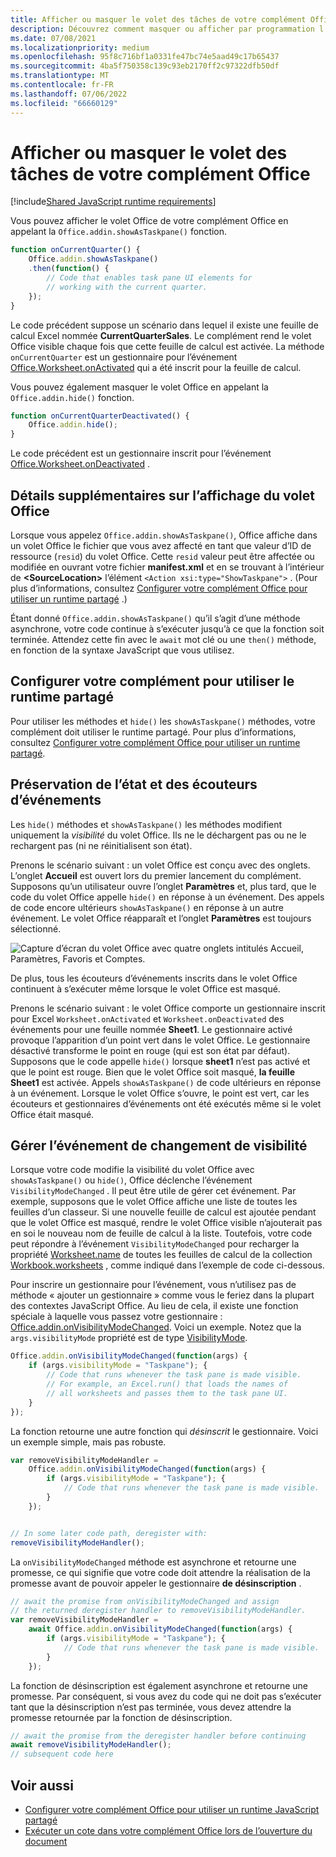 ```yaml
---
title: Afficher ou masquer le volet des tâches de votre complément Office
description: Découvrez comment masquer ou afficher par programmation l’interface utilisateur d’un complément pendant son exécution continue.
ms.date: 07/08/2021
ms.localizationpriority: medium
ms.openlocfilehash: 95f8c716bf1a0331fe47bc74e5aad49c17b65437
ms.sourcegitcommit: 4ba5f750358c139c93eb2170ff2c97322dfb50df
ms.translationtype: MT
ms.contentlocale: fr-FR
ms.lasthandoff: 07/06/2022
ms.locfileid: "66660129"
---
```

# <a name="show-or-hide-the-task-pane-of-your-office-add-in"></a>Afficher ou masquer le volet des tâches de votre complément Office

[!include[Shared JavaScript runtime requirements](../includes/shared-runtime-requirements-note.md)]

Vous pouvez afficher le volet Office de votre complément Office en appelant la `Office.addin.showAsTaskpane()` fonction.

```javascript
function onCurrentQuarter() {
    Office.addin.showAsTaskpane()
    .then(function() {
        // Code that enables task pane UI elements for
        // working with the current quarter.
    });
}
```

Le code précédent suppose un scénario dans lequel il existe une feuille de calcul Excel nommée **CurrentQuarterSales**. Le complément rend le volet Office visible chaque fois que cette feuille de calcul est activée. La méthode `onCurrentQuarter` est un gestionnaire pour l’événement [Office.Worksheet.onActivated](/javascript/api/excel/excel.worksheet?view=excel-js-preview&preserve-view=true#excel-excel-worksheet-onactivated-member) qui a été inscrit pour la feuille de calcul.

Vous pouvez également masquer le volet Office en appelant la `Office.addin.hide()` fonction.

```javascript
function onCurrentQuarterDeactivated() {
    Office.addin.hide();
}
```

Le code précédent est un gestionnaire inscrit pour l’événement [Office.Worksheet.onDeactivated](/javascript/api/excel/excel.worksheet?view=excel-js-preview&preserve-view=true#excel-excel-worksheet-ondeactivated-member) .

## <a name="additional-details-on-showing-the-task-pane"></a>Détails supplémentaires sur l’affichage du volet Office

Lorsque vous appelez `Office.addin.showAsTaskpane()`, Office affiche dans un volet Office le fichier que vous avez affecté en tant que valeur d’ID de ressource (`resid`) du volet Office. Cette `resid` valeur peut être affectée ou modifiée en ouvrant votre fichier **manifest.xml** et en se trouvant à l’intérieur de **\<SourceLocation\>** l’élément `<Action xsi:type="ShowTaskpane">` .
(Pour plus d’informations, consultez [Configurer votre complément Office pour utiliser un runtime partagé](configure-your-add-in-to-use-a-shared-runtime.md) .)

Étant donné `Office.addin.showAsTaskpane()` qu’il s’agit d’une méthode asynchrone, votre code continue à s’exécuter jusqu’à ce que la fonction soit terminée. Attendez cette fin avec le `await` mot clé ou une `then()` méthode, en fonction de la syntaxe JavaScript que vous utilisez.

## <a name="configure-your-add-in-to-use-the-shared-runtime"></a>Configurer votre complément pour utiliser le runtime partagé

Pour utiliser les méthodes et `hide()` les `showAsTaskpane()` méthodes, votre complément doit utiliser le runtime partagé. Pour plus d’informations, consultez [Configurer votre complément Office pour utiliser un runtime partagé](configure-your-add-in-to-use-a-shared-runtime.md).

## <a name="preservation-of-state-and-event-listeners"></a>Préservation de l’état et des écouteurs d’événements

Les `hide()` méthodes et `showAsTaskpane()` les méthodes modifient uniquement la *visibilité* du volet Office. Ils ne le déchargent pas ou ne le rechargent pas (ni ne réinitialisent son état).

Prenons le scénario suivant : un volet Office est conçu avec des onglets. L’onglet **Accueil** est ouvert lors du premier lancement du complément. Supposons qu’un utilisateur ouvre l’onglet **Paramètres** et, plus tard, que le code du volet Office appelle `hide()` en réponse à un événement. Des appels de code encore ultérieurs `showAsTaskpane()` en réponse à un autre événement. Le volet Office réapparaît et l’onglet **Paramètres** est toujours sélectionné.

![Capture d’écran du volet Office avec quatre onglets intitulés Accueil, Paramètres, Favoris et Comptes.](../images/TaskpaneWithTabs.png)

De plus, tous les écouteurs d’événements inscrits dans le volet Office continuent à s’exécuter même lorsque le volet Office est masqué.

Prenons le scénario suivant : le volet Office comporte un gestionnaire inscrit pour Excel `Worksheet.onActivated` et `Worksheet.onDeactivated` des événements pour une feuille nommée **Sheet1**. Le gestionnaire activé provoque l’apparition d’un point vert dans le volet Office. Le gestionnaire désactivé transforme le point en rouge (qui est son état par défaut). Supposons que le code appelle `hide()` lorsque **sheet1** n’est pas activé et que le point est rouge. Bien que le volet Office soit masqué, **la feuille Sheet1** est activée. Appels `showAsTaskpane()` de code ultérieurs en réponse à un événement. Lorsque le volet Office s’ouvre, le point est vert, car les écouteurs et gestionnaires d’événements ont été exécutés même si le volet Office était masqué.

## <a name="handle-the-visibility-changed-event"></a>Gérer l’événement de changement de visibilité

Lorsque votre code modifie la visibilité du volet Office avec `showAsTaskpane()` ou `hide()`, Office déclenche l’événement `VisibilityModeChanged` . Il peut être utile de gérer cet événement. Par exemple, supposons que le volet Office affiche une liste de toutes les feuilles d’un classeur. Si une nouvelle feuille de calcul est ajoutée pendant que le volet Office est masqué, rendre le volet Office visible n’ajouterait pas en soi le nouveau nom de feuille de calcul à la liste. Toutefois, votre code peut répondre à l’événement `VisibilityModeChanged` pour recharger la propriété [Worksheet.name](/javascript/api/excel/excel.worksheet#excel-excel-worksheet-name-member) de toutes les feuilles de calcul de la collection [Workbook.worksheets](/javascript/api/excel/excel.workbook#excel-excel-workbook-worksheets-member) , comme indiqué dans l’exemple de code ci-dessous.

Pour inscrire un gestionnaire pour l’événement, vous n’utilisez pas de méthode « ajouter un gestionnaire » comme vous le feriez dans la plupart des contextes JavaScript Office. Au lieu de cela, il existe une fonction spéciale à laquelle vous passez votre gestionnaire : [Office.addin.onVisibilityModeChanged](/javascript/api/office/office.addin#office-office-addin-onvisibilitymodechanged-member(1)). Voici un exemple. Notez que la `args.visibilityMode` propriété est de type [VisibilityMode](/javascript/api/office/office.visibilitymode).

```javascript
Office.addin.onVisibilityModeChanged(function(args) {
    if (args.visibilityMode = "Taskpane"); {
        // Code that runs whenever the task pane is made visible.
        // For example, an Excel.run() that loads the names of
        // all worksheets and passes them to the task pane UI.
    }
});
```

La fonction retourne une autre fonction qui *désinscrit* le gestionnaire. Voici un exemple simple, mais pas robuste.

```javascript
var removeVisibilityModeHandler =
    Office.addin.onVisibilityModeChanged(function(args) {
        if (args.visibilityMode = "Taskpane"); {
            // Code that runs whenever the task pane is made visible.
        }
    });


// In some later code path, deregister with:
removeVisibilityModeHandler();
```

La `onVisibilityModeChanged` méthode est asynchrone et retourne une promesse, ce qui signifie que votre code doit attendre la réalisation de la promesse avant de pouvoir appeler le gestionnaire **de désinscription** .

```javascript
// await the promise from onVisibilityModeChanged and assign
// the returned deregister handler to removeVisibilityModeHandler.
var removeVisibilityModeHandler =
    await Office.addin.onVisibilityModeChanged(function(args) {
        if (args.visibilityMode = "Taskpane"); {
            // Code that runs whenever the task pane is made visible.
        }
    });
```

La fonction de désinscription est également asynchrone et retourne une promesse. Par conséquent, si vous avez du code qui ne doit pas s’exécuter tant que la désinscription n’est pas terminée, vous devez attendre la promesse retournée par la fonction de désinscription.

```javascript
// await the promise from the deregister handler before continuing
await removeVisibilityModeHandler();
// subsequent code here
```

## <a name="see-also"></a>Voir aussi

- [Configurer votre complément Office pour utiliser un runtime JavaScript partagé](configure-your-add-in-to-use-a-shared-runtime.md)
- [Exécuter un cote dans votre complément Office lors de l’ouverture du document](run-code-on-document-open.md)
